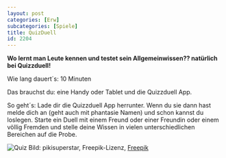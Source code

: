 ```yaml
---
layout: post
categories: [Erw]
subcategories: [Spiele]
title: QuizDuell
id: 2204
---
```

**Wo lernt man Leute kennen und testet sein Allgemeinwissen?? natürlich bei Quizzduell!**

Wie lang dauert´s: 10 Minuten

Das brauchst du: eine Handy oder Tablet und die Quizzduell App.

So geht´s: Lade dir die Quizzduell App herrunter. Wenn du sie dann hast melde dich an (geht auch mit phantasie Namen) und schon kannst du loslegen.
Starte ein Duell mit einem Freund oder einer Freundin oder einem völlig Fremden und stelle deine Wissen in vielen unterschiedlichen Bereichen auf die Probe.

![Quiz](https://image.freepik.com/vektoren-kostenlos/purpurroter-hintergrund-mit-quizwort-und-bunten-leuten_52683-126.jpg)
Bild: pikisuperstar, Freepik-Lizenz, [Freepik](https://de.freepik.com/vektoren-kostenlos/purpurroter-hintergrund-mit-quizwort-und-bunten-leuten_2795614.htm#query=Quiz&position=2)
